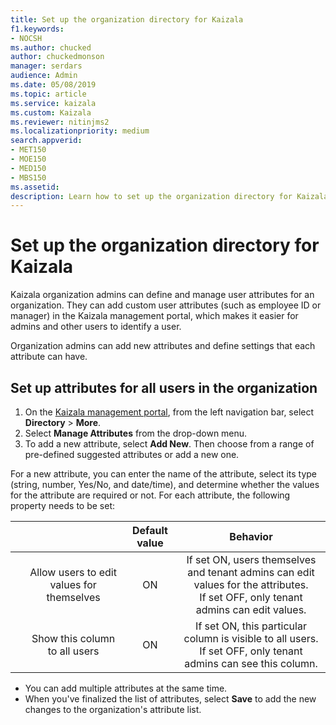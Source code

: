 ```yaml
---
title: Set up the organization directory for Kaizala
f1.keywords:
- NOCSH
ms.author: chucked
author: chuckedmonson
manager: serdars
audience: Admin
ms.date: 05/08/2019
ms.topic: article
ms.service: kaizala
ms.custom: Kaizala
ms.reviewer: nitinjms2
ms.localizationpriority: medium
search.appverid:
- MET150
- MOE150
- MED150
- MBS150
ms.assetid: 
description: Learn how to set up the organization directory for Kaizala.
---
```

# Set up the organization directory for Kaizala

Kaizala organization admins can define and manage user attributes for an organization. They can add custom user attributes (such as employee ID or manager) in the Kaizala management portal, which makes it easier for admins and other users to identify a user.

Organization admins can add new attributes and define settings that each attribute can have.
  
## Set up attributes for all users in the organization

1. On the [Kaizala management portal](https://manage.kaiza.la), from the left navigation bar, select **Directory** > **More**.
2. Select **Manage Attributes** from the drop-down menu. 
3. To add a new attribute, select **Add New**. Then choose from a range of pre-defined suggested attributes or add a new one. 
    
For a new attribute, you can enter the name of the attribute, select its type (string, number, Yes/No, and date/time), and determine whether the values for the attribute are required or not. For each attribute, the following property needs to be set:
 
 |&nbsp; |&nbsp; | Default value | Behavior|
 |:--:  |:------------:|:------:|:-------:|
    | Allow users to edit values for themselves | ON | If set ON, users themselves and tenant admins can edit values for the attributes. <br>If set OFF, only tenant admins can edit values. |
    | Show this column to all users | ON | If set ON, this particular column is visible to all users. <br>If set OFF, only tenant admins can see this column. ||
    
  - You can add multiple attributes at the same time.
  - When you've finalized the list of attributes, select **Save** to add the new changes to the organization's attribute list.
